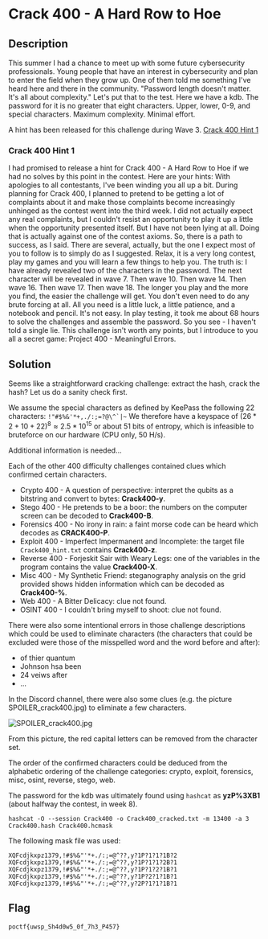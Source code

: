 # Crack 400 - A Hard Row to Hoe
## Description
This summer I had a chance to meet up with some future cybersecurity professionals. Young people that have an interest in cybersecurity and plan to enter the field when they grow up. One of them told me something I've heard here and there in the community. "Password length doesn't matter. It's all about complexity." Let's put that to the test. Here we have a kdb. The password for it is no greater that eight characters. Upper, lower, 0-9, and special characters. Maximum complexity. Minimal effort.

A hint has been released for this challenge during Wave 3. [Crack 400 Hint 1](https://pointeroverflowctf.com/Crack400%20Hint)

### Crack 400 Hint 1
I had promised to release a hint for Crack 400 - A Hard Row to Hoe if we had no solves by this point in the contest. Here are your hints: With apologies to all contestants, I've been winding you all up a bit. During planning for Crack 400, I planned to pretend to be getting a lot of complaints about it and make those complaints become increasingly unhinged as the contest went into the third week. I did not actually expect any real complaints, but I couldn't resist an opportunity to play it up a little when the opportunity presented itself. But I have not been lying at all. Doing that is actually against one of the contest axioms. So, there is a path to success, as I said. There are several, actually, but the one I expect most of you to follow is to simply do as I suggested. Relax, it is a very long contest, play my games and you will learn a few things to help you. The truth is: I have already revealed two of the characters in the password. The next character will be revealed in wave 7. Then wave 10. Then wave 14. Then wave 16. Then wave 17. Then wave 18. The longer you play and the more you find, the easier the challenge will get. You don't even need to do any brute forcing at all. All you need is a little luck, a little patience, and a notebook and pencil. It's not easy. In play testing, it took me about 68 hours to solve the challenges and assemble the password. So you see - I haven't told a single lie. This challenge isn't worth any points, but I introduce to you all a secret game: Project 400 - Meaningful Errors.

## Solution
Seems like a straightforward cracking challenge: extract the hash, crack the hash? Let us do a sanity check first.

We assume the special characters as defined by KeePass the following 22 characters: 
```!"#$%&'*+,./:;=?@\^`|~``` We therefore have a keyspace of $(26*2+10+22)^8 \approx 2.5*10^{15}$ or about 51 bits of entropy, which is infeasible to bruteforce on our hardware (CPU only, 50 H/s).

Additional information is needed...

Each of the other 400 difficulty challenges contained clues which confirmed certain characters.
- Crypto 400 - A question of perspective: interpret the qubits as a bitstring and convert to bytes: **Crack400-y**.
- Stego 400 - He pretends to be a boor: the numbers on the computer screen can be decoded to **Crack400-B**.
- Forensics 400 - No irony in rain: a faint morse code can be heard which decodes as **CRACK400-P**.
- Exploit 400 - Imperfect Impermanent and Incomplete: the target file `Crack400_hint.txt` contains **Crack400-z**.
- Reverse 400 - Forjeskit Sair with Weary Legs: one of the variables in the program contains the value **Crack400-X**.
- Misc 400 - My Synthetic Friend: steganography analysis on the grid provided shows hidden information which can be decoded as **Crack400-%**.
- Web 400 - A Bitter Delicacy: clue not found.
- OSINT 400 - I couldn't bring myself to shoot: clue not found.

There were also some intentional errors in those challenge descriptions which could be used to eliminate characters (the characters that could be excluded were those of the misspelled word and the word before and after):
- of thier quantum
- Johnson hsa been
- 24 veiws after
- ...

In the Discord channel, there were also some clues (e.g. the picture SPOILER_crack400.jpg) to eliminate a few characters.

![SPOILER_crack400.jpg](solution/SPOILER_crack400.jpg)

From this picture, the red capital letters can be removed from the character set.

The order of the confirmed characters could be deduced from the alphabetic ordering of the challenge categories: crypto, exploit, forensics, misc, osint, reverse, stego, web.

The password for the kdb was ultimately found using `hashcat` as **yzP%3XB1** (about halfway the contest, in week 8).
```
hashcat -O --session Crack400 -o Crack400_cracked.txt -m 13400 -a 3 Crack400.hash Crack400.hcmask
```
The following mask file was used:
```
XQFcdjkxpz1379,!#$%&"'*+./:;=@^??,y?1P?1?1?1B?2
XQFcdjkxpz1379,!#$%&"'*+./:;=@^??,y?1P?1?1?2B?1
XQFcdjkxpz1379,!#$%&"'*+./:;=@^??,y?1P?1?2?1B?1
XQFcdjkxpz1379,!#$%&"'*+./:;=@^??,y?1P?2?1?1B?1
XQFcdjkxpz1379,!#$%&"'*+./:;=@^??,y?2P?1?1?1B?1
```

## Flag
`poctf{uwsp_Sh4d0w5_0f_7h3_P457}`



